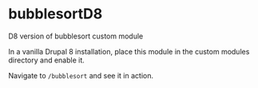 # bubblesortD8
D8 version of bubblesort custom module

In a vanilla Drupal 8 installation, place this module in the custom modules directory and enable it.

Navigate to `/bubblesort` and see it in action.
